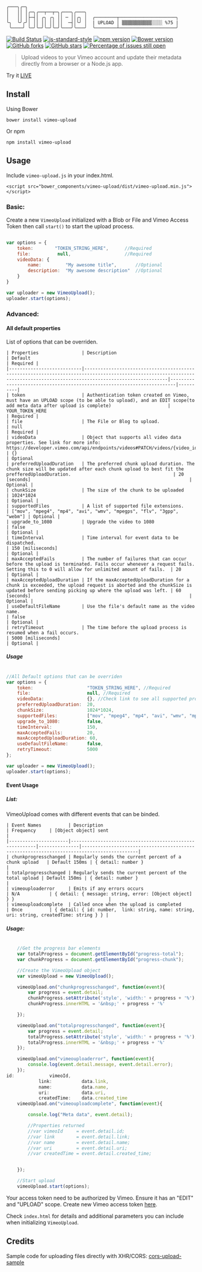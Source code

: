 ```
╭───╮╭─╮  
│   ││ │╭─╮╭──┬──┬─╮╭───╮╭───╮   
│   ││ │├─┤│ ╭╮ ╭╮ ││ ─ ││╭╮ │  ╭────────┬─────────────────────╮
╰╮  ╰╯╭╯│ ││ ││ ││ ││  ─┤│╰╯ │  | UPLOAD │ ▒▒▒▒▒▒▒▒▒▒▒░░░░ %75 |                    
 ╰────╯ ╰─╯╰─╯╰─╯╰─╯╰───╯╰───╯  ╰────────┴─────────────────────╯                    
```

[![Build Status](https://travis-ci.org/websemantics/vimeo-upload.svg?branch=master)](https://travis-ci.org/websemantics/vimeo-upload)
[![js-standard-style](https://img.shields.io/badge/code%20style-standard-brightgreen.svg)](http://standardjs.com/)
[![npm version](https://badge.fury.io/js/vimeo-upload.svg)](https://badge.fury.io/js/vimeo-upload)
[![Bower version](https://badge.fury.io/bo/vimeo-upload.svg)](https://badge.fury.io/bo/vimeo-upload)
[![GitHub forks](https://img.shields.io/github/forks/websemantics/vimeo-upload.svg)](https://github.com/websemantics/vimeo-upload/network) [![GitHub stars](https://img.shields.io/github/stars/websemantics/vimeo-upload.svg)](https://github.com/websemantics/vimeo-upload/stargazers)
[![Percentage of issues still open](http://isitmaintained.com/badge/open/websemantics/vimeo-upload.svg)](http://isitmaintained.com/project/websemantics/vimeo-upload "Percentage of issues still open")
> Upload videos to your Vimeo account and update their metadata directly from a browser or a Node.js app.

Try it [LIVE](http://websemantics.github.io/vimeo-upload/)

## Install

Using Bower
```
bower install vimeo-upload
```

Or npm

```
npm install vimeo-upload
```

## Usage

Include `vimeo-upload.js` in your index.html.

```
<script src="bower_components/vimeo-upload/dist/vimeo-upload.min.js"></script>
```

### Basic:

Create a new `VimeoUpload` initialized with a Blob or File and Vimeo Access Token then call `start()` to start the upload process.

```javascript

var options = {
    token:        "TOKEN_STRING_HERE",      //Required
    file:          null,                    //Required
    videoData: {
        name:         "My awesome title",       //Optional
        description:  "My awesome description"  //Optional
    }
}

var uploader = new VimeoUpload();
uploader.start(options);

```

### Advanced:

#### All default properties

List of options that can be overriden.

```
| Properties                | Description                                                                                                                                                               | Default                                                                | Required |
|---------------------------|---------------------------------------------------------------------------------------------------------------------------------------------------------------------------|------------------------------------------------------------------------|----------|
| token                     | Authentication token created on Vimeo, must have an UPLOAD scope (to be able to upload), and an EDIT scope(to add meta data after upload is complete)                     | YOUR_TOKEN_HERE                                                        | Required |
| file                      | The File or Blog to upload.                                                                                                                                               | null                                                                   | Required |
| videoData                 | Object that supports all video data properties. See link for more info: https://developer.vimeo.com/api/endpoints/videos#PATCH/videos/{video_id}                          | {}                                                                     | Optional
| preferredUploadDuration   | The preferred chunk upload duration. The chunk size will be updated after each chunk upload to best fit the prefferedUploadDuration.                                      | 20 [seconds]                                                           | Optional |
| chunkSize                 | The size of the chunk to be uploaded                                                                                                                                      | 1024*1024                                                              | Optional |
| supportedFiles            | A list of supported file extensions.                                                                                                                                      | ["mov", "mpeg4", "mp4", "avi", "wmv", "mpegps", "flv", "3gpp", "webm"] | Optional |
| upgrade_to_1080           | Upgrade the video to 1080                                                                                                                                                 | false                                                                  | Optional |
| timeInterval              | Time interval for event data to be dispatched.                                                                                                                            | 150 [miliseconds]                                                      | Optional |
| maxAcceptedFails          | The number of failures that can occur before the upload is terminated. Fails occur whenever a request fails. Setting this to 0 will allow for unlimited amount of fails.  | 20                                                                     | Optional |
| maxAcceptedUploadDuration | If the maxAcceptedUploadDuration for a chunk is exceeded, the upload request is aborted and the chunkSize is updated before sending picking up where the upload was left. | 60 [seconds]                                                           | Optional |
| useDefaultFileName        | Use the file's default name as the video name.                                                                                                                            | false                                                                  | Optional |
| retryTimeout              | The time before the upload process is resumed when a fail occurs.                                                                                                         | 5000 [miliseconds]                                                     | Optional |
```

##### Usage


```javascript

//All Default options that can be overriden
var options = {
    token:                    "TOKEN_STRING_HERE", //Required
    file:                     null, //Required
    videoData:                {}, //Check link to see all supported properties | https://developer.vimeo.com/api/endpoints/videos#PATCH/videos/{video_id}
    preferredUploadDuration:  20,
    chunkSize:                1024*1024,
    supportedFiles:           ["mov", "mpeg4", "mp4", "avi", "wmv", "mpegps", "flv", "3gpp", "webm"],
    upgrade_to_1080:          false,
    timeInterval:             150,
    maxAcceptedFails:         20,
    maxAcceptedUploadDuration: 60,
    useDefaultFileName:       false,
    retryTimeout:             5000
};

var uploader = new VimeoUpload();
uploader.start(options);

```

#### Event Usage

##### List:

VimeoUpload comes with different events that can be binded.

```
| Event Names          | Description                                             | Frequency     | [Object object] sent                                                                      |
|----------------------|---------------------------------------------------------|---------------|-------------------------------------------------------------------------------------------|
| chunkprogresschanged | Regularly sends the current percent of a chunk upload   | Default 150ms | { detail: number }                                                                        |
| totalprogresschanged | Regularly sends the current percent of the total upload | Default 150ms | { detail: number }                                                                        |
| vimeouploaderror     | Emits if any errors occurs                              | N/A           | { detail: { message: string, error: [Object object] } }                                   |
| vimeouploadcomplete  | Called once when the upload is completed                | Once          | { detail: { id: number,  link: string, name: string, uri: string, createdTime: string } } |
```


##### Usage:
```javascript

    //Get the progress bar elements
    var totalProgress = document.getElementById("progress-total");
    var chunkProgress = document.getElementById("progress-chunk");

    //Create the VimeoUpload object
    var vimeoUpload = new VimeoUpload();

    vimeoUpload.on("chunkprogresschanged", function(event){
        var progress = event.detail;
        chunkProgress.setAttribute('style', 'width:' + progress + '%');
        chunkProgress.innerHTML = '&nbsp;' + progress + '%'

    });

    vimeoUpload.on("totalprogresschanged", function(event){
        var progress = event.detail;
        totalProgress.setAttribute('style', 'width:' + progress + '%');
        totalProgress.innerHTML = '&nbsp;' + progress + '%'
    });

    vimeoUpload.on("vimeouploaderror", function(event){
        console.log(event.detail.message, event.detail.error);
    });
id:             vimeoId,
            link:           data.link,
            name:           data.name,
            uri:            data.uri,
            createdTime:    data.created_time
    vimeoUpload.on("vimeouploadcomplete", function(event){

        console.log("Meta data", event.detail);

        //Properties returned
        //var vimeoId     = event.detail.id;
        //var link        = event.detail.link;
        //var name        = event.detail.name;
        //var uri         = event.detail.uri;
        //var createdTime = event.detail.created_time;


    });

    //Start upload
    vimeoUpload.start(options);

```

Your access token need to be authorized by Vimeo. Ensure it has an "EDIT" and "UPLOAD" scope. Create new Vimeo access token [here](https://developer.vimeo.com/apps).

Check `index.html` for details and additional parameters you can include when initializing `VimeoUpload`.

## Credits

Sample code for uploading files directly with XHR/CORS: [cors-upload-sample](https://github.com/googledrive/cors-upload-sample)